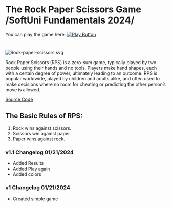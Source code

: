 # The Rock Paper Scissors Game /SoftUni Fundamentals 2024/

You can play the game here:
[<img alt="Play Button" src="https://github.com/ammarhamid1/RockPaperScissorsbyAmmar/assets/149333132/fc1343a3-0c5d-4a1f-b115-cf7dfd9597f6" />](https://replit.com/@ahamid96/RockPapersScissorsGame#main.py)

#

![Rock-paper-scissors svg](https://github.com/ammarhamid1/RockPaperScissorsbyAmmar/assets/149333132/ca3a5090-6ae8-4c84-8ffb-37192ad32174)

Rock Paper Scissors (RPS) is a zero-sum game, typically played by two people using their hands and no tools. Players make hand shapes, each with a certain degree of power, ultimately leading to an outcome. RPS is popular worldwide, played by children and adults alike, and often used to make decisions where no room for cheating or predicting the other person’s move is allowed.

[Source Code](rock_paper_scissors.py)

## The Basic Rules of RPS:
1. Rock wins against scissors.
2. Scissors win against paper.
3. Paper wins against rock.
### v1.1 Changelog 01/21/2024
 - Added Results
 - Added Play again
 - Added colors
### v1 Changelog 01/21/2024
 - Created simple game
